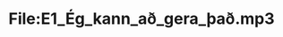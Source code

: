 ---
title: File:E1_Ég_kann_að_gera_það.mp3
recording of: Ég kann að gera það.
reading speed: slow
speaker: E
license: CC0
---